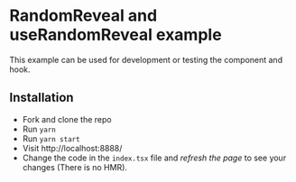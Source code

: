 # RandomReveal and useRandomReveal example

This example can be used for development or testing the component and hook.

## Installation

- Fork and clone the repo
- Run `yarn`
- Run `yarn start`
- Visit http://localhost:8888/
- Change the code in the `index.tsx` file and _refresh the page_ to see your changes (There is no HMR).
